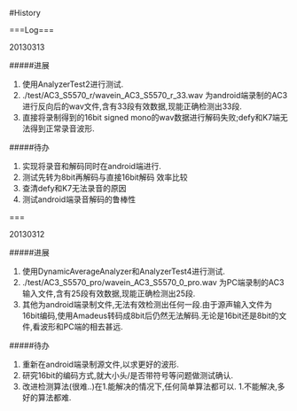 #History

===Log===

20130313

#####进展
1. 使用AnalyzerTest2进行测试.
2. ./test/AC3_S5570_r/wavein_AC3_S5570_r_33.wav 为android端录制的AC3进行反向后的wav文件,含有33段有效数据,现能正确检测出33段.
3. 直接将录制得到的16bit signed mono的wav数据进行解码失败;defy和K7端无法得到正常录音波形. 

#####待办
1. 实现将录音和解码同时在android端进行.
2. 测试先转为8bit再解码与直接16bit解码 效率比较
3. 查清defy和K7无法录音的原因
4. 测试android端录音解码的鲁棒性

===

20130312

#####进展
1. 使用DynamicAverageAnalyzer和AnalyzerTest4进行测试.
2. ./test/AC3_S5570_pro/wavein_AC3_S5570_0_pro.wav 为PC端录制的AC3输入文件,含有25段有效数据,现能正确检测出25段.
3. 其他为android端录制文件,无法有效检测出任何一段.由于源声输入文件为16bit编码,使用Amadeus转码成8bit后仍然无法解码.无论是16bit还是8bit的文件,看波形和PC端的相去甚远.

#####待办
1. 重新在android端录制源文件,以求更好的波形.
2. 研究16bit的编码方式,就大小头/是否带符号等问题做测试确认.
3. 改进检测算法(很难..)在1.能解决的情况下,任何简单算法都可以. 1.不能解决,多好的算法都难.